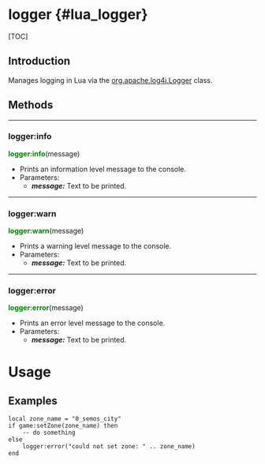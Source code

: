 
logger {#lua_logger}
======

[TOC]

## Introduction

Manages logging in Lua via the [org.apache.log4j.Logger](https://logging.apache.org/log4j/1.2/apidocs/org/apache/log4j/Logger.html) class.

## Methods

---
### logger:info
<span style="color:green; font-weight:bold;">logger:info</span>(message)
- Prints an information level message to the console.
- Parameters:
  - ***message:*** Text to be printed.

---
### logger:warn
<span style="color:green; font-weight:bold;">logger:warn</span>(message)
- Prints a warning level message to the console.
- Parameters:
  - ***message:*** Text to be printed.

---
### logger:error
<span style="color:green; font-weight:bold;">logger:error</span>(message)
- Prints an error level message to the console.
- Parameters:
  - ***message:*** Text to be printed.

# Usage

## Examples

```
local zone_name = "0_semos_city"
if game:setZone(zone_name) then
	-- do something
else
	logger:error("could not set zone: " .. zone_name)
end
```
